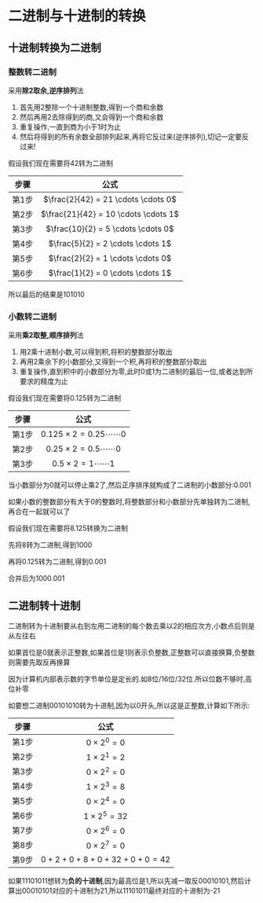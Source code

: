 # 二进制与十进制的转换

## 十进制转换为二进制

### 整数转二进制

采用**除2取余,逆序排列**法

1. 首先用2整除一个十进制整数,得到一个商和余数
2. 然后再用2去除得到的商,又会得到一个商和余数
3. 重复操作,一直到商为小于1时为止
4. 然后将得到的所有余数全部排列起来,再将它反过来(逆序排列),切记一定要反过来!

假设我们现在需要将42转为二进制

| 步骤 | 公式 |
| :-: | :-: |
| 第1步 | $\frac{2}{42} = 21 \cdots \cdots 0$ |
| 第2步 | $\frac{21}{42} = 10 \cdots \cdots 1$ |
| 第3步 | $\frac{10}{2} = 5 \cdots \cdots 0$ |
| 第4步 | $\frac{5}{2} = 2 \cdots \cdots 1$ |
| 第5步 | $\frac{2}{2} = 1 \cdots \cdots 0$ |
| 第6步 | $\frac{1}{2} = 0 \cdots \cdots 1$ |

所以最后的结果是101010

### 小数转二进制

采用**乘2取整,顺序排列**法

1. 用2乘十进制小数,可以得到积,将积的整数部分取出
2. 再用2乘余下的小数部分,又得到一个积,再将积的整数部分取出
3. 重复操作,直到积中的小数部分为零,此时0或1为二进制的最后一位,或者达到所要求的精度为止

假设我们现在需要将0.125转为二进制

| 步骤 | 公式 |
| :-: | :-: |
| 第1步 | $0.125 \times 2 = 0.25 \cdots \cdots 0$ |
| 第2步 | $0.25 \times 2 = 0.5 \cdots \cdots 0$ |
| 第3步 | $0.5 \times 2 = 1 \cdots \cdots 1$ |

当小数部分为0就可以停止乘2了,然后正序排序就构成了二进制的小数部分:0.001

如果小数的整数部分有大于0的整数时,将整数部分和小数部分先单独转为二进制,再合在一起就可以了

假设我们现在需要将8.125转换为二进制

先将8转为二进制,得到1000

再将0.125转为二进制,得到0.001

合并后为1000.001

## 二进制转十进制

二进制转为十进制要从右到左用二进制的每个数去乘以2的相应次方,小数点后则是从左往右

如果首位是0就表示正整数,如果首位是1则表示负整数,正整数可以直接换算,负整数则需要先取反再换算

因为计算机内部表示数的字节单位是定长的.如8位/16位/32位.所以位数不够时,高位补零

如要想二进制00101010转为十进制,因为以0开头,所以这是正整数,计算如下所示:

| 步骤 | 公式 |
| :-: | :-: |
| 第1步 | $0 \times 2^0 = 0$ |
| 第2步 | $1 \times 2^1 = 2$ |
| 第3步 | $0 \times 2^2 = 0$ |
| 第4步 | $1 \times 2^3 = 8$ |
| 第5步 | $0 \times 2^4 = 0$ |
| 第6步 | $1 \times 2^5 = 32$ |
| 第7步 | $0 \times 2^6 = 0$ |
| 第8步 | $0 \times 2^7 = 0$ |
| 第9步 | $0 + 2 + 0 + 8 + 0 + 32 + 0 + 0 = 42$ |

如果11101011想转为**负的十进制**,因为最高位是1,所以先减一取反00010101,然后计算出00010101对应的十进制为21,所以11101011最终对应的十进制为-21
